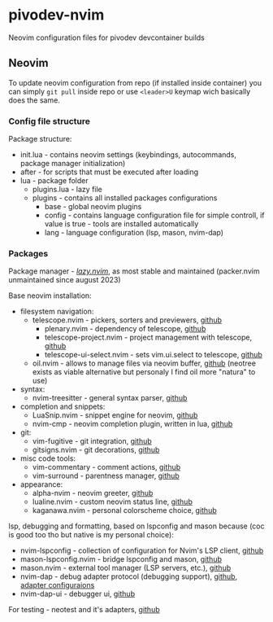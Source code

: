 # pivodev-nvim
Neovim configuration files for pivodev devcontainer builds

## Neovim
To update neovim configuration from repo (if installed inside container) you can simply `git pull` inside repo or use `<leader>U` keymap wich basically does the same. 

### Config file structure
Package structure:
- init.lua - contains neovim settings (keybindings, autocommands, package manager initialization)
- after - for scripts that must be executed after loading
- lua - package folder
    - plugins.lua - lazy file 
    - plugins - contains all installed packages configurations
        - base - global neovim plugins
        - config - contains language configuration file for simple controll, if value is true - tools are installed automatically
        - lang - language configuration (lsp, mason, nvim-dap)

### Packages
Package manager - [*lazy.nvim*](https://github.com/folke/lazy.nvim), as most stable and maintained (packer.nvim unmaintained since august 2023)

Base neovim installation:
+ filesystem navigation:
  + telescope.nvim - pickers, sorters and previewers, [github](https://github.com/nvim-telescope/telescope.nvim)
    + plenary.nvim - dependency of telescope, [github](https://github.com/nvim-lua/plenary.nvim)
    + telescope-project.nvim - project management with telescope, [github](https://github.com/nvim-telescope/telescope-project.nvim)
    + telescope-ui-select.nvim - sets vim.ui.select to telescope, [github](https://github.com/nvim-telescope/telescope-ui-select.nvim)
  + oil.nvim - allows to manage files via neovim buffer, [github](https://github.com/stevearc/oil.nvim) (neotree exists as viable alternative but personaly I find oil more "natura" to use)
+ syntax:
  + nvim-treesitter - general syntax parser, [github](https://github.com/nvim-treesitter/nvim-treesitter)
+ completion and snippets:
  + LuaSnip.nvim - snippet engine for neovim, [github](https://github.com/L3MON4D3/LuaSnip)
  + nvim-cmp - neovim completion plugin, written in lua, [github](https://github.com/hrsh7th/nvim-cmp)
+ git:
  + vim-fugitive - git integration, [github](https://github.com/tpope/vim-fugitive)
  + gitsigns.nvim - git decorations, [github](https://github.com/lewis6991/gitsigns.nvim)
+ misc code tools:
  + vim-commentary - comment actions, [github](https://github.com/tpope/vim-commentary)
  + vim-surround - parentness manager, [github](https://github.com/tpope/vim-surround)
+ appearance:
  + alpha-nvim - neovim greeter, [github](https://github.com/goolord/alpha-nvim)
  + lualine.nvim - custom neovim status line, [github](https://github.com/nvim-lualine/lualine.nvim)
  + kaganawa.nvim - personal colorscheme choice, [github](https://github.com/rebelot/kanagawa.nvim)

lsp, debugging and formatting, based on lspconfig and mason because (coc is good too tho but native is my personal choice):
+ nvim-lspconfig - collection of configuration for Nvim's LSP client, [github](https://github.com/neovim/nvim-lspconfig)
+ mason-lspconfig.nvim - bridge lspconfig and mason, [github](https://github.com/williamboman/mason-lspconfig.nvim)
+ mason.nvim - external tool manager (LSP servers, etc.), [github](https://github.com/williamboman/mason.nvim?tab=readme-ov-file)
+ nvim-dap - debug adapter protocol (debugging support), [github](https://github.com/mfussenegger/nvim-dap), [adapter configuraions](https://github.com/mfussenegger/nvim-dap/wiki/Debug-Adapter-installation#python)
+ nvim-dap-ui - debugger ui, [github](https://github.com/rcarriga/nvim-dap-ui)

For testing - neotest and it's adapters, [github](https://github.com/nvim-neotest/neotest)

